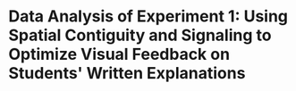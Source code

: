 # Data Analysis of Experiment 1: Using Spatial Contiguity and Signaling to Optimize Visual Feedback on Students' Written Explanations


